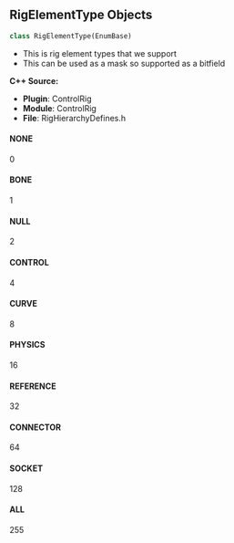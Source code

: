 ## RigElementType Objects

```python
class RigElementType(EnumBase)
```

* This is rig element types that we support
* This can be used as a mask so supported as a bitfield

**C++ Source:**

- **Plugin**: ControlRig
- **Module**: ControlRig
- **File**: RigHierarchyDefines.h

<a id="unreal.RigElementType.NONE"></a>

#### NONE

0

<a id="unreal.RigElementType.BONE"></a>

#### BONE

1

<a id="unreal.RigElementType.NULL"></a>

#### NULL

2

<a id="unreal.RigElementType.CONTROL"></a>

#### CONTROL

4

<a id="unreal.RigElementType.CURVE"></a>

#### CURVE

8

<a id="unreal.RigElementType.PHYSICS"></a>

#### PHYSICS

16

<a id="unreal.RigElementType.REFERENCE"></a>

#### REFERENCE

32

<a id="unreal.RigElementType.CONNECTOR"></a>

#### CONNECTOR

64

<a id="unreal.RigElementType.SOCKET"></a>

#### SOCKET

128

<a id="unreal.RigElementType.ALL"></a>

#### ALL

255

<a id="unreal.RigControlTransformChannel"></a>